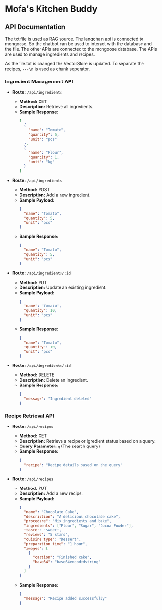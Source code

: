 # Mofa's Kitchen Buddy

## API Documentation

The txt file is used as RAG source. The langchain api is connected to mongoose. So the chatbot can be used to interact with the database and the file. The other APIs are connected to the mongoose database. The APIs are used to manage ingredients and recipes. 

As the file.txt  is changed the VectorStore is updated. 
To separate the recipes, `---\n` is used as chunk seperator.

### Ingredient Management API

- **Route:** `/api/ingredients`
  - **Method:** GET
  - **Description:** Retrieve all ingredients.
  - **Sample Response:**
    ```json
    [
      {
        "name": "Tomato",
        "quantity": 5,
        "unit": "pcs"
      },
      {
        "name": "Flour",
        "quantity": 1,
        "unit": "kg"
      }
    ]
    ```

- **Route:** `/api/ingredients`
  - **Method:** POST
  - **Description:** Add a new ingredient.
  - **Sample Payload:**
    ```json
    {
      "name": "Tomato",
      "quantity": 5,
      "unit": "pcs"
    }
    ```
  - **Sample Response:**
    ```json
    {
      "name": "Tomato",
      "quantity": 5,
      "unit": "pcs"
    }
    ```

- **Route:** `/api/ingredients/:id`
  - **Method:** PUT
  - **Description:** Update an existing ingredient.
  - **Sample Payload:**
    ```json
    {
      "name": "Tomato",
      "quantity": 10,
      "unit": "pcs"
    }
    ```
  - **Sample Response:**
    ```json
    {
      "name": "Tomato",
      "quantity": 10,
      "unit": "pcs"
    }
    ```

- **Route:** `/api/ingredients/:id`
  - **Method:** DELETE
  - **Description:** Delete an ingredient.
  - **Sample Response:**
    ```json
    {
      "message": "Ingredient deleted"
    }
    ```

### Recipe Retrieval API

- **Route:** `/api/recipes`
  - **Method:** GET
  - **Description:** Retrieve a recipe or igredient status based on a query.
  - **Query Parameter:** `q` (The search query)
  - **Sample Response:**
    ```json
    {
      "recipe": "Recipe details based on the query"
    }
    ```

- **Route:** `/api/recipes`
  - **Method:** PUT
  - **Description:** Add a new recipe.
  - **Sample Payload:**
    ```json
    {
      "name": "Chocolate Cake",
      "description": "A delicious chocolate cake",
      "procedure": "Mix ingredients and bake",
      "ingredients": ["Flour", "Sugar", "Cocoa Powder"],
      "taste": "Sweet",
      "reviews": "5 stars",
      "cuisine type": "Dessert",
      "preparation time": "1 hour",
      "images": [
        {
          "caption": "Finished cake",
          "base64": "base64encodedstring"
        }
      ]
    }
    ```
  - **Sample Response:**
    ```json
    {
      "message": "Recipe added successfully"
    }
    ```